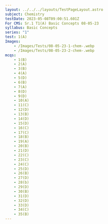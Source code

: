 ```yaml
---
layout: ../../../layouts/TestPageLayout.astro
subject: Chemistry
testDate: 2023-05-08T09:00:51.601Z
For CMS: Sr.1 T1(A) Basic Concepts 08-05-23
syllabus: Basic Concepts
series: "1"
test: 1(A)
Images:
    - /Images/Tests/08-05-23-1-chem-.webp
    - /Images/Tests/08-05-23-2-chem-.webp
mcqs:
    - 1(B)
    - 2(A)
    - 3(B)
    - 4(A)
    - 5(D)
    - 6(B)
    - 7(A)
    - 8(D)
    - 9(D)
    - 10(A)
    - 11(C)
    - 12(D)
    - 13(B)
    - 14(D)
    - 15(D)
    - 16(C)
    - 17(C)
    - 18(B)
    - 19(A)
    - 20(B)
    - 21(D)
    - 22(C)
    - 23(C)
    - 24(C)
    - 25(D)
    - 26(B)
    - 27(D)
    - 28(b)
    - 29(D)
    - 30(B)
    - 31(D)
    - 32(D)
    - 33(D)
    - 34(C)
    - 35(B)
---
```

